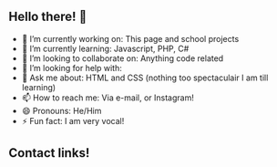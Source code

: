 <h2>Hello there! 👋</h2>

<ul>
  <li> 🔭 I’m currently working on: This page and school projects</li>
  <li> 🌱 I’m currently learning: Javascript, PHP, C#</li>
  <li> 👯 I’m looking to collaborate on: Anything code related</li>
  <li> 🤔 I’m looking for help with: </li>
  <li> 💬 Ask me about: HTML and CSS (nothing too spectaculair I am till learning)</li>
  <li> 📫 How to reach me: Via e-mail, or Instagram!</li>
  <li> 😄 Pronouns: He/Him</li>
  <li> ⚡ Fun fact: I am very vocal!</li>
</ul>

<h2>Contact links!</h2>
